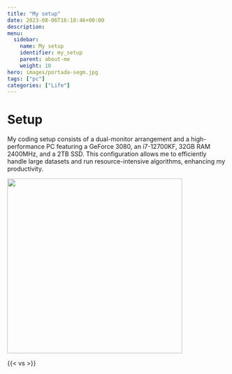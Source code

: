 ```yaml
---
title: "My setup"
date: 2023-08-06T16:18:46+00:00
description: 
menu:
  sidebar:
    name: My setup
    identifier: my_setup
    parent: about-me
    weight: 10
hero: images/portada-segm.jpg
tags: ["pc"]
categories: ["Life"]
---
```


# Setup

My coding setup consists of a dual-monitor arrangement and a high-performance PC featuring a GeForce 3080, an i7-12700KF, 32GB RAM 2400MHz, and a 2TB SSD. This configuration allows me to efficiently handle large datasets and run resource-intensive algorithms, enhancing my productivity.


<img src="/posts/my-life/about-me/my-setup/my-setup.jpg" align="center" title="" width="400">

{{< vs >}}
